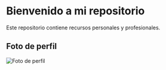 # Bienvenido a mi repositorio

Este repositorio contiene recursos personales y profesionales.

## Foto de perfil

![Foto de perfil](https://github.com/TU_USUARIO/TU_REPOSITORIO/blob/main/foto-perfil.jpeg?raw=true)
